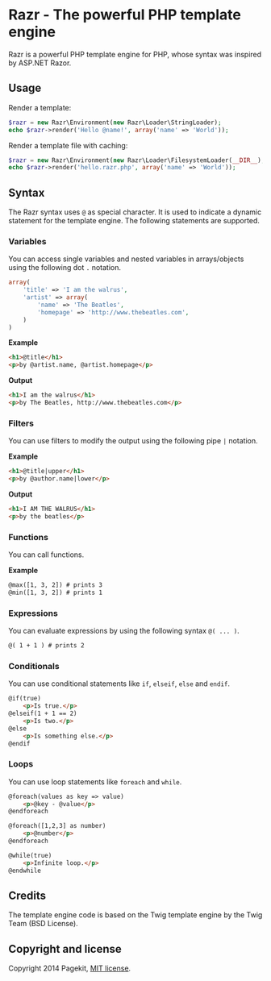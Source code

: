 # Razr - The powerful PHP template engine

Razr is a powerful PHP template engine for PHP, whose syntax was inspired by ASP.NET Razor.

## Usage

Render a template:

```php
$razr = new Razr\Environment(new Razr\Loader\StringLoader);
echo $razr->render('Hello @name!', array('name' => 'World'));
```

Render a template file with caching:

```php
$razr = new Razr\Environment(new Razr\Loader\FilesystemLoader(__DIR__), array('cache' => '/path/to/cache'));
echo $razr->render('hello.razr.php', array('name' => 'World'));
```

## Syntax

The Razr syntax uses `@` as special character. It is used to indicate a dynamic statement for the template engine. The following statements are supported.

### Variables

You can access single variables and nested variables in arrays/objects using the following dot `.` notation.

```php
array(
    'title' => 'I am the walrus',
    'artist' => array(
        'name' => 'The Beatles',
        'homepage' => 'http://www.thebeatles.com',
    )
)
```

**Example**

```html
<h1>@title</h1>
<p>by @artist.name, @artist.homepage</p>
```

**Output**

```html
<h1>I am the walrus</h1>
<p>by The Beatles, http://www.thebeatles.com</p>
```

### Filters

You can use filters to modify the output using the following pipe `|` notation.

**Example**

```html
<h1>@title|upper</h1>
<p>by @author.name|lower</p>
```

**Output**

```html
<h1>I AM THE WALRUS</h1>
<p>by the beatles</p>
```

### Functions

You can call functions.

**Example**

```html
@max([1, 3, 2]) # prints 3
@min([1, 3, 2]) # prints 1
```

### Expressions

You can evaluate expressions by using the following syntax `@( ... )`.

```html
@( 1 + 1 ) # prints 2
```

### Conditionals

You can use conditional statements like `if`, `elseif`, `else` and `endif`.

```html
@if(true)
    <p>Is true.</p>
@elseif(1 + 1 == 2)
    <p>Is two.</p>
@else
    <p>Is something else.</p>
@endif
```

### Loops

You can use loop statements like `foreach` and `while`.

```html
@foreach(values as key => value)
    <p>@key - @value</p>
@endforeach

@foreach([1,2,3] as number)
    <p>@number</p>
@endforeach

@while(true)
    <p>Infinite loop.</p>
@endwhile
```

## Credits

The template engine code is based on the Twig template engine by the Twig Team (BSD License).

## Copyright and license

Copyright 2014 Pagekit, [MIT license](LICENSE).
